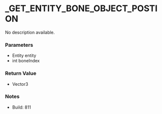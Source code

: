 # _GET_ENTITY_BONE_OBJECT_POSTION

No description available.

### Parameters
* Entity entity
* int boneIndex

### Return Value
* Vector3

### Notes
* Build: 811

